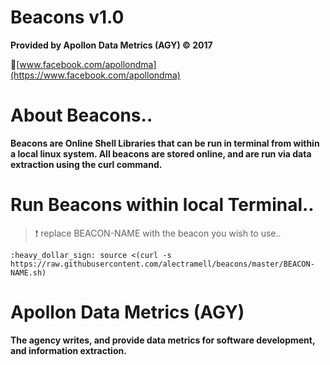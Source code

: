 # Beacons v1.0

**Provided by Apollon Data Metrics (AGY) :copyright: 2017**

:link:[www.facebook.com/apollondma](https://www.facebook.com/apollondma)

# About Beacons..

**Beacons are Online Shell Libraries that can be run in terminal from within a local linux system. All beacons are stored online, and are run via data extraction using the curl command.**

# Run Beacons within local Terminal..

> :exclamation: replace BEACON-NAME with the beacon you wish to use..

	:heavy_dollar_sign: source <(curl -s https://raw.githubusercontent.com/alectramell/beacons/master/BEACON-NAME.sh)

# Apollon Data Metrics (AGY)

**The agency writes, and provide data metrics for software development, and information extraction.**

